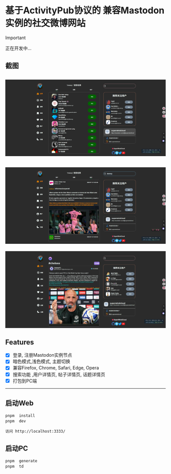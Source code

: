 # 基于ActivityPub协议的 兼容Mastodon实例的社交微博网站

> [!IMPORTANT]
> 正在开发中...

## 截图

![1](./imgs/img_3.png)
---
![1](./imgs/img_4.png)
---
![5](./imgs/img_5.png)
## Features

- [x] 登录, 注册Mastodon实例节点
- [x] 暗色模式,浅色模式, 主题切换
- [x] 兼容Firefox, Chrome, Safari, Edge, Opera 
- [x] 搜索功能 ,用户详情页, 帖子详情页, 话题详情页
- [x] 打包到PC端
---

## 启动Web

```bash
pnpm  install 
pnpm  dev
```
`访问 http://localhost:3333/`

## 启动PC
```bash
pnpm  generate
pnpm  td
```
